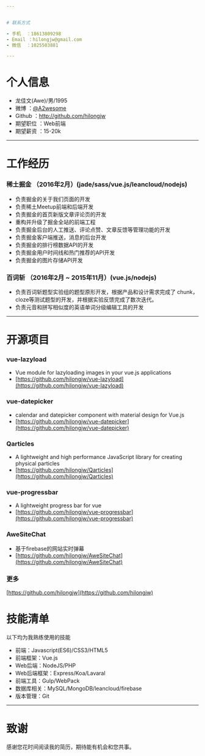 ```yaml
---


# 联系方式

- 手机  ：18613809298
- Email ：hilongjw@gmail.com
- 微信  ：1025503881

---
```


# 个人信息

 - 龙佳文(Awe)/男/1995
 - 微博     ：[@A2wesome](http://www.weibo.com/208222397) 
 - Github   ：http://github.com/hilongjw
 - 期望职位 ：Web前端
 - 期望薪资 ：15-20k

---

# 工作经历

### 稀土掘金 （2016年2月）(jade/sass/vue.js/leancloud/nodejs)
 - 负责掘金的关于我们页面的开发
 - 负责稀土Meetup前端和后端开发
 - 负责掘金的首页新版文章评论页的开发
 - 重构并升级了掘金全站的前端工程
 - 负责掘金后台的人工推送、评论点赞、文章反馈等管理功能的开发
 - 负责掘金客户端推送，消息的后台开发
 - 负责掘金的排行榜数据API的开发
 - 负责掘金用户时间线和热门推荐的API开发
 - 负责掘金的图片存储API开发

### 百词斩 （2016年2月 ~ 2015年11月）(vue.js/nodejs)
 - 负责百词斩题型实验组的题型原形开发，根据产品和设计需求完成了
   chunk，cloze等测试题型的开发，并根据实验反馈完成了数次迭代。
 - 负责元音和拼写相似度的英语单词分级编辑工具的开发

---

# 开源项目

### vue-lazyload
 - Vue module for lazyloading images in your vue.js applications
 - [https://github.com/hilongjw/vue-lazyload](https://github.com/hilongjw/vue-lazyload)

### vue-datepicker
 - calendar and datepicker component with material design for Vue.js
 - [https://github.com/hilongjw/vue-datepicker](https://github.com/hilongjw/vue-datepicker)

### Qarticles
 - A lightweight and high performance JavaScript library for creating physical particles
 - [https://github.com/hilongjw/Qarticles](https://github.com/hilongjw/Qarticles)

### vue-progressbar
 - A lightweight progress bar for vue 
 - [https://github.com/hilongjw/vue-progressbar](https://github.com/hilongjw/vue-progressbar)

### AweSiteChat
 - 基于firebase的网站实时弹幕
 - [https://github.com/hilongjw/AweSiteChat](https://github.com/hilongjw/AweSiteChat)

### 更多
[https://github.com/hilongjw](https://github.com/hilongjw)

# 技能清单

以下均为我熟练使用的技能

- 前端：Javascript(ES6)/CSS3/HTML5
- 前端框架：Vue.js
- Web后端：NodeJS/PHP
- Web后端框架：Express/Koa/Lavaral
- 前端工具：Gulp/WebPack
- 数据库相关：MySQL/MongoDB/leancloud/firebase
- 版本管理：Git

---

# 致谢
感谢您花时间阅读我的简历，期待能有机会和您共事。
